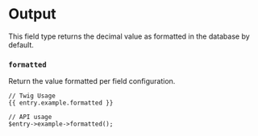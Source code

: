 # Output

This field type returns the decimal value as formatted in the database by default.

### `formatted`

Return the value formatted per field configuration.

```
// Twig Usage
{{ entry.example.formatted }}

// API usage
$entry->example->formatted();
```
